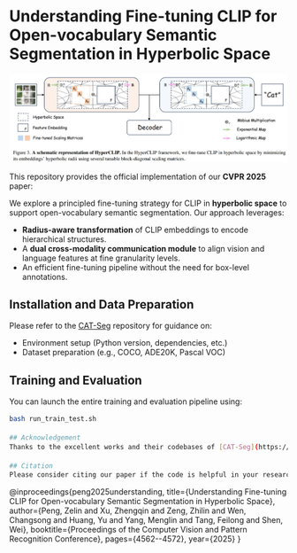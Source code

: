 # Understanding Fine-tuning CLIP for Open-vocabulary Semantic Segmentation in Hyperbolic Space

<p align="center">
  <img src="framework.jpg" alt="Framework" width="600"/>
</p>

This repository provides the official implementation of our **CVPR 2025** paper:



We explore a principled fine-tuning strategy for CLIP in **hyperbolic space** to support open-vocabulary semantic segmentation. Our approach leverages:

- **Radius-aware transformation** of CLIP embeddings to encode hierarchical structures.
- A **dual cross-modality communication module** to align vision and language features at fine granularity levels.
- An efficient fine-tuning pipeline without the need for box-level annotations.



## Installation and Data Preparation

Please refer to the [CAT-Seg](https://github.com/cvlab-kaist/CAT-Seg) repository for guidance on:

- Environment setup (Python version, dependencies, etc.)
- Dataset preparation (e.g., COCO, ADE20K, Pascal VOC)



## Training and Evaluation

You can launch the entire training and evaluation pipeline using:

```bash
bash run_train_test.sh

## Acknowledgement
Thanks to the excellent works and their codebases of [CAT-Seg](https://github.com/cvlab-kaist/CAT-Seg). 

## Citation
Please consider citing our paper if the code is helpful in your research and development.
```
@inproceedings{peng2025understanding,
  title={Understanding Fine-tuning CLIP for Open-vocabulary Semantic Segmentation in Hyperbolic Space},
  author={Peng, Zelin and Xu, Zhengqin and Zeng, Zhilin and Wen, Changsong and Huang, Yu and Yang, Menglin and Tang, Feilong and Shen, Wei},
  booktitle={Proceedings of the Computer Vision and Pattern Recognition Conference},
  pages={4562--4572},
  year={2025}
}
```
